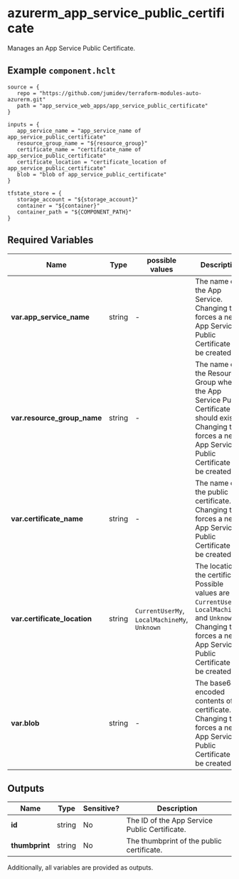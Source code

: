 # azurerm_app_service_public_certificate

Manages an App Service Public Certificate.

## Example `component.hclt`

```hcl
source = {
   repo = "https://github.com/jumidev/terraform-modules-auto-azurerm.git" 
   path = "app_service_web_apps/app_service_public_certificate" 
}

inputs = {
   app_service_name = "app_service_name of app_service_public_certificate" 
   resource_group_name = "${resource_group}" 
   certificate_name = "certificate_name of app_service_public_certificate" 
   certificate_location = "certificate_location of app_service_public_certificate" 
   blob = "blob of app_service_public_certificate" 
}

tfstate_store = {
   storage_account = "${storage_account}" 
   container = "${container}" 
   container_path = "${COMPONENT_PATH}" 
}

```

## Required Variables

| Name | Type |  possible values |  Description |
| ---- | --------- |  ----------- | ----------- |
| **var.app_service_name** | string |  -  |  The name of the App Service. Changing this forces a new App Service Public Certificate to be created. | 
| **var.resource_group_name** | string |  -  |  The name of the Resource Group where the App Service Public Certificate should exist. Changing this forces a new App Service Public Certificate to be created. | 
| **var.certificate_name** | string |  -  |  The name of the public certificate. Changing this forces a new App Service Public Certificate to be created. | 
| **var.certificate_location** | string |  `CurrentUserMy`, `LocalMachineMy`, `Unknown`  |  The location of the certificate. Possible values are `CurrentUserMy`, `LocalMachineMy` and `Unknown`. Changing this forces a new App Service Public Certificate to be created. | 
| **var.blob** | string |  -  |  The base64-encoded contents of the certificate. Changing this forces a new App Service Public Certificate to be created. | 



## Outputs

| Name | Type | Sensitive? | Description |
| ---- | ---- | --------- | --------- |
| **id** | string | No  | The ID of the App Service Public Certificate. | 
| **thumbprint** | string | No  | The thumbprint of the public certificate. | 

Additionally, all variables are provided as outputs.
